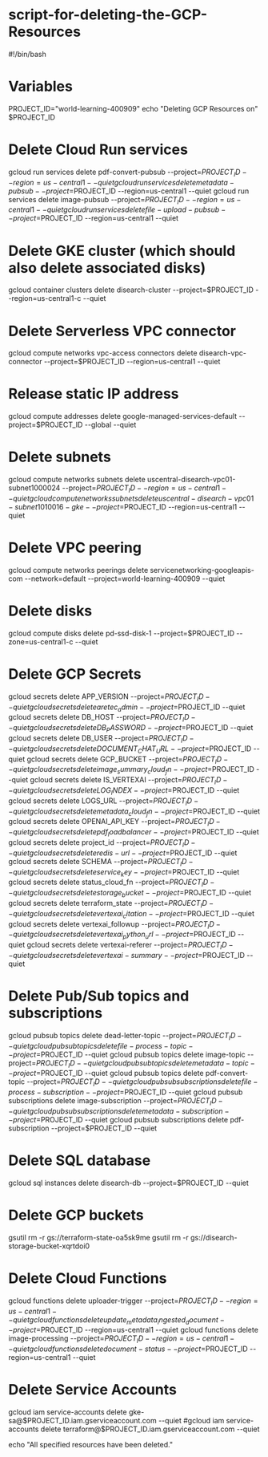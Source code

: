 # script-for-deleting-the-GCP-Resources

#!/bin/bash

# Variables
PROJECT_ID="world-learning-400909"
echo "Deleting GCP Resources on" $PROJECT_ID
# Delete Cloud Run services
gcloud run services delete pdf-convert-pubsub --project=$PROJECT_ID --region=us-central1 --quiet
gcloud run services delete metadata-pubsub --project=$PROJECT_ID --region=us-central1 --quiet
gcloud run services delete image-pubsub --project=$PROJECT_ID --region=us-central1 --quiet
gcloud run services delete file-upload-pubsub --project=$PROJECT_ID --region=us-central1 --quiet

# Delete GKE cluster (which should also delete associated disks)
gcloud container clusters delete disearch-cluster --project=$PROJECT_ID --region=us-central1-c --quiet

# Delete Serverless VPC connector
gcloud compute networks vpc-access connectors delete disearch-vpc-connector --project=$PROJECT_ID --region=us-central1 --quiet

# Release static IP address
gcloud compute addresses delete google-managed-services-default --project=$PROJECT_ID --global --quiet

# Delete subnets
gcloud compute networks subnets delete uscentral-disearch-vpc01-subnet1000024 --project=$PROJECT_ID --region=us-central1 --quiet
gcloud compute networks subnets delete uscentral-disearch-vpc01-subnet1010016-gke --project=$PROJECT_ID --region=us-central1 --quiet

# Delete VPC peering 
gcloud compute networks peerings delete servicenetworking-googleapis-com --network=default --project=world-learning-400909 --quiet

# Delete disks
gcloud compute disks delete pd-ssd-disk-1 --project=$PROJECT_ID --zone=us-central1-c --quiet

# Delete GCP Secrets
gcloud secrets delete APP_VERSION --project=$PROJECT_ID --quiet
gcloud secrets delete aretec_admin --project=$PROJECT_ID --quiet
gcloud secrets delete DB_HOST --project=$PROJECT_ID --quiet
gcloud secrets delete DB_PASSWORD --project=$PROJECT_ID --quiet
gcloud secrets delete DB_USER --project=$PROJECT_ID --quiet
gcloud secrets delete DOCUMENT_CHAT_URL --project=$PROJECT_ID --quiet
gcloud secrets delete GCP_BUCKET --project=$PROJECT_ID --quiet
gcloud secrets delete image_summary_cloud_fn --project=$PROJECT_ID --quiet
gcloud secrets delete IS_VERTEXAI --project=$PROJECT_ID --quiet
gcloud secrets delete LOG_INDEX --project=$PROJECT_ID --quiet
gcloud secrets delete LOGS_URL --project=$PROJECT_ID --quiet
gcloud secrets delete metadata_cloud_fn --project=$PROJECT_ID --quiet
gcloud secrets delete OPENAI_API_KEY --project=$PROJECT_ID --quiet
gcloud secrets delete pdf_loadbalancer --project=$PROJECT_ID --quiet
gcloud secrets delete project_id --project=$PROJECT_ID --quiet
gcloud secrets delete redis-url --project=$PROJECT_ID --quiet
gcloud secrets delete SCHEMA --project=$PROJECT_ID --quiet
gcloud secrets delete service_key --project=$PROJECT_ID --quiet
gcloud secrets delete status_cloud_fn --project=$PROJECT_ID --quiet
gcloud secrets delete storage_bucket --project=$PROJECT_ID --quiet
gcloud secrets delete terraform_state --project=$PROJECT_ID --quiet
gcloud secrets delete vertexai_citation --project=$PROJECT_ID --quiet
gcloud secrets delete vertexai_followup --project=$PROJECT_ID --quiet
gcloud secrets delete vertexai_python_url --project=$PROJECT_ID --quiet
gcloud secrets delete vertexai-referer --project=$PROJECT_ID --quiet
gcloud secrets delete vertexai-summary --project=$PROJECT_ID --quiet

# Delete Pub/Sub topics and subscriptions
gcloud pubsub topics delete dead-letter-topic --project=$PROJECT_ID --quiet
gcloud pubsub topics delete file-process-topic --project=$PROJECT_ID --quiet
gcloud pubsub topics delete image-topic --project=$PROJECT_ID --quiet
gcloud pubsub topics delete metadata-topic --project=$PROJECT_ID --quiet
gcloud pubsub topics delete pdf-convert-topic --project=$PROJECT_ID --quiet
gcloud pubsub subscriptions delete file-process-subscription --project=$PROJECT_ID --quiet
gcloud pubsub subscriptions delete image-subscription --project=$PROJECT_ID --quiet
gcloud pubsub subscriptions delete metadata-subscription --project=$PROJECT_ID --quiet
gcloud pubsub subscriptions delete pdf-subscription --project=$PROJECT_ID --quiet

# Delete SQL database
gcloud sql instances delete disearch-db --project=$PROJECT_ID --quiet

# Delete GCP buckets
gsutil rm -r gs://terraform-state-oa5sk9me
gsutil rm -r gs://disearch-storage-bucket-xqrtdoi0

# Delete Cloud Functions
gcloud functions delete uploader-trigger --project=$PROJECT_ID --region=us-central1 --quiet
gcloud functions delete update_metadata_ingested_document --project=$PROJECT_ID --region=us-central1 --quiet
gcloud functions delete image-processing --project=$PROJECT_ID --region=us-central1 --quiet
gcloud functions delete document-status --project=$PROJECT_ID --region=us-central1 --quiet

# Delete Service Accounts
gcloud iam service-accounts delete gke-sa@$PROJECT_ID.iam.gserviceaccount.com --quiet
#gcloud iam service-accounts delete terraform@$PROJECT_ID.iam.gserviceaccount.com --quiet

echo "All specified resources have been deleted."
